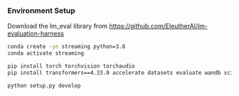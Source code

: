 ### Environment Setup

Download the lm_eval library from https://github.com/EleutherAI/lm-evaluation-harness

```bash
conda create -yn streaming python=3.8
conda activate streaming

pip install torch torchvision torchaudio
pip install transformers==4.33.0 accelerate datasets evaluate wandb scikit-learn scipy sentencepiece

python setup.py develop
```
